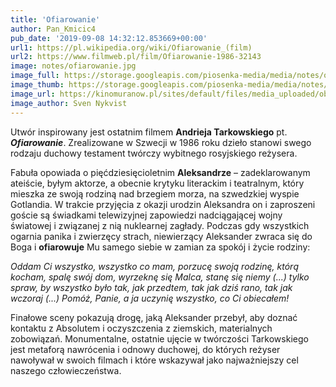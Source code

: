 ```yaml
---
title: 'Ofiarowanie'
author: Pan_Kmicic4
pub_date: '2019-09-08 14:32:12.853669+00:00'
url1: https://pl.wikipedia.org/wiki/Ofiarowanie_(film)
url2: https://www.filmweb.pl/film/Ofiarowanie-1986-32143
image: notes/ofiarowanie.jpg
image_full: https://storage.googleapis.com/piosenka-media/media/notes/ofiarowanie.jpg
image_thumb: https://storage.googleapis.com/piosenka-media/media/notes/ofiarowanie.jpg.0x300_q85_upscale.jpg
image_url: https://kinomuranow.pl/sites/default/files/media_uploaded/obrazy/filmy/ofiarowanie.jpg
image_author: Sven Nykvist
---
```


Utwór inspirowany jest ostatnim filmem **Andrieja Tarkowskiego** pt. _**Ofiarowanie**_. Zrealizowane w Szwecji w 1986 roku dzieło stanowi swego rodzaju duchowy testament twórczy wybitnego rosyjskiego reżysera.

Fabuła opowiada o pięćdziesięcioletnim **Aleksandrze** – zadeklarowanym ateiście, byłym aktorze, a obecnie krytyku literackim i teatralnym, który mieszka ze swoją rodziną nad brzegiem morza, na szwedzkiej wyspie Gotlandia. W trakcie przyjęcia z okazji urodzin Aleksandra on i  zaproszeni goście są świadkami telewizyjnej zapowiedzi nadciągającej wojny światowej i związanej z nią nuklearnej zagłady. Podczas gdy wszystkich ogarnia panika i zwierzęcy strach, niewierzący Aleksander zwraca się do Boga i **ofiarowuje** Mu samego siebie w zamian za spokój i życie rodziny:

_Oddam Ci wszystko, wszystko co mam, porzucę swoją rodzinę, którą kocham, spalę swój dom, wyrzeknę się Malca, stanę się niemy \(...\) tylko spraw, by wszystko było tak, jak przedtem, tak jak dziś rano, tak jak wczoraj \(...\) Pomóż, Panie, a ja uczynię wszystko, co Ci obiecałem!_

Finałowe sceny pokazują drogę, jaką Aleksander przebył, aby doznać kontaktu z Absolutem i oczyszczenia z ziemskich, materialnych zobowiązań. Monumentalne, ostatnie ujęcie w twórczości Tarkowskiego jest metaforą nawrócenia i odnowy duchowej, do których reżyser nawoływał w swoich filmach i które wskazywał jako najważniejszy cel naszego człowieczeństwa.